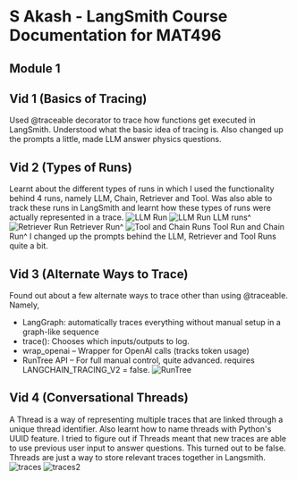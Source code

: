 # S Akash - LangSmith Course Documentation for MAT496
## Module 1
## Vid 1 (Basics of Tracing)
Used @traceable decorator to trace how functions get executed in LangSmith. Understood what the basic idea of tracing is. 
Also changed up the prompts a little, made LLM answer physics questions. 
## Vid 2 (Types of Runs)
Learnt about the different types of runs in which I used the functionality behind 4 runs, namely LLM, Chain, Retriever and Tool. Was also able to track these runs in LangSmith and learnt how these types of runs were actually represented in a trace. 
![LLM Run](https://i.gyazo.com/dc261feadb1ae3e3707f49e2daeb0332.png)
![LLM Run](https://i.gyazo.com/86230112373f2c5bbf3a13286c95a63e.png)
LLM runs^
![Retriever Run](https://i.gyazo.com/4a2725eaa0ff01c9ed25329b907c8cdc.png)
Retriever Run^
![Tool and Chain Runs](https://i.gyazo.com/31ee29036534e2dd652e6322d605b9d1.png)
Tool Run and Chain Run^
I changed up the prompts behind the LLM, Retriever and Tool Runs quite a bit.

## Vid 3 (Alternate Ways to Trace)
Found out about a few alternate ways to trace other than using @traceable. Namely,
- LangGraph: automatically traces everything without manual setup in a graph-like sequence
- trace(): Chooses which inputs/outputs to log.
- wrap_openai – Wrapper for OpenAI calls (tracks token usage)
- RunTree API – For full manual control, quite advanced. requires LANGCHAIN_TRACING_V2 = false.
![RunTree](https://i.gyazo.com/8df3b6105fb98d599ce41e624904de9f.png)

## Vid 4 (Conversational Threads)
A Thread is a way of representing multiple traces that are linked through a unique thread identifier. Also learnt how to name threads with Python's UUID feature.
I tried to figure out if Threads meant that new traces are able to use previous user input to answer questions. This turned out to be false. Threads are just a way to store relevant traces together in Langsmith.
![traces](https://i.gyazo.com/c73681441f7bfdde7c470edc13afa115.png)
![traces2](https://i.gyazo.com/59f8c8e47868d6eab2a77435634ae694.png)



